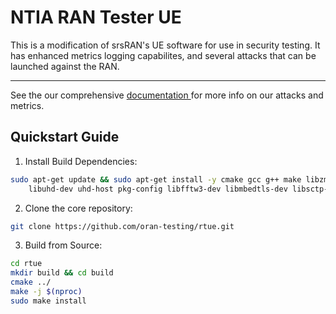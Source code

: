 # NTIA RAN Tester UE

This is a modification of srsRAN's UE software for use in security testing. It has enhanced metrics logging capabilites, and several attacks that can be launched against the RAN.

---

See the our comprehensive [documentation ](https://docs.rantesterue.org) for more info on our attacks and metrics.

## Quickstart Guide

1. Install Build Dependencies:

```bash
sudo apt-get update && sudo apt-get install -y cmake gcc g++ make libzmq3-dev libboost-all-dev \
    libuhd-dev uhd-host pkg-config libfftw3-dev libmbedtls-dev libsctp-dev libyaml-cpp-dev libgtest-dev
```

2. Clone the core repository:

```bash
git clone https://github.com/oran-testing/rtue.git
```
3. Build from Source:

```bash
cd rtue
mkdir build && cd build
cmake ../
make -j $(nproc)
sudo make install
```
